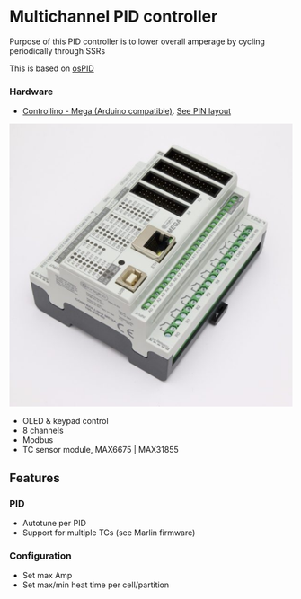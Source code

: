 # Multichannel PID controller

Purpose of this PID controller is to lower overall amperage by cycling periodically through SSRs

This is based on [osPID](http://ospid.com/blog/download/)

### Hardware

- [Controllino - Mega (Arduino compatible)](https://www.controllino.biz/product/controllino-mega/). [See PIN layout](./vendor/controllino/CONTROLLINO-MEGA-Pinout-1.jpg)

![](./vendor/controllino/mega.jpg)

- OLED & keypad control
- 8 channels
- Modbus
- TC sensor module, MAX6675 | MAX31855


## Features

### PID

- Autotune per PID
- Support for multiple TCs (see Marlin firmware)

### Configuration

- Set max Amp
- Set max/min heat time per cell/partition
